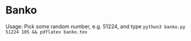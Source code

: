 Banko
=====

Usage: Pick some random number, e.g. 51224, and type
`python3 banko.py 51224 105 && pdflatex banko.tex`
